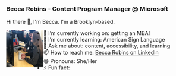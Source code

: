### Becca Robins - Content Program Manager @ Microsoft

Hi there 👋, I'm Becca. I'm a Brooklyn-based.

<img align="left" width="100" height="100" src="https://github.com/beccarobins/beccarobins/blob/main/becca_sumedh_instagram.png">
<!--
![Becca and her colleague, Sumedh, at DataCamp.](becca_sumedh_instagram.png)
-->

- 🔭 I’m currently working on: getting an MBA!
- 🌱 I’m currently learning: American Sign Language
- 💬 Ask me about: content, accessibility, and learning
- 📫 How to reach me: [Becca Robins on LinkedIn](https://www.linkedin.com/in/beccarobins/)
- 😄 Pronouns: She/Her
- ⚡ Fun fact: 

<!--
**beccarobins/beccarobins** is a ✨ _special_ ✨ repository because its `README.md` (this file) appears on your GitHub profile.

Here are some ideas to get you started:

- 🔭 I’m currently working on ...
- 🌱 I’m currently learning American Sign Language
- 👯 I’m looking to collaborate on ...
- 🤔 I’m looking for help with ...
- 💬 Ask me about ...
- 📫 How to reach me: ...
- 😄 Pronouns: ...
- ⚡ Fun fact: I've lived in 3 countries and 4 states
-->
